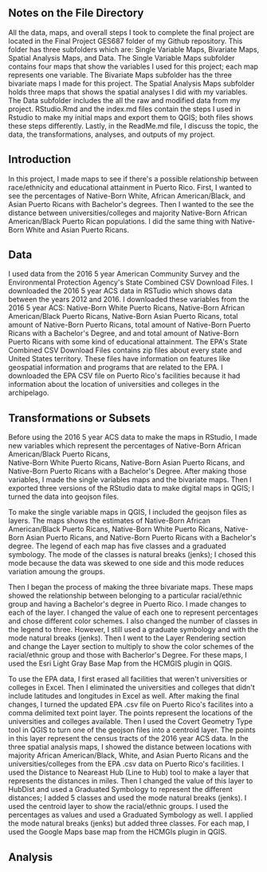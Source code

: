 ## Notes on the File Directory
All the data, maps, and overall steps I took to complete the final project are located in the Final Project GES687 folder of my Github repository.  This folder has three subfolders which are: Single Variable Maps, Bivariate Maps, Spatial Analysis Maps, and Data. The Single Variable Maps subfolder contains four maps that show the variables I used for this project; each map represents one variable. The Bivariate Maps subfolder has the three bivariate maps I made for this project. The Spatial Analysis Maps subfolder holds three maps that shows the spatial analyses I did with my variables. The Data subfolder includes the all the raw and modified data from my project.  RStudio.Rmd and the index.md files contain the steps I used in Rstudio to make my initial maps and export them to QGIS; both files shows these steps differently. Lastly, in the ReadMe.md file, I discuss the topic, the data, the transformations, analyses, and outputs of my project. 

## Introduction
In this project, I made maps to see if there's a possible relationship between race/ethnicity and educational attainment in Puerto Rico. First, I wanted to see the percentages of Native-Born White, African American/Black, and Asian Puerto Ricans with Bachelor's degrees. Then I wanted to the see the distance between universities/colleges and majority Native-Born African American/Black Puerto Rican populations.  I did the same thing with Native-Born White and Asian Puerto Ricans.

## Data
I used data from the 2016 5 year American Community Survey and the Environmental Protection Agency's State Combined CSV Download Files. I downloaded the 2016 5 year ACS data in RSTudio which shows data between the years 2012 and 2016. I downloaded these variables from the 2016 5 year ACS: Native-Born White Puerto Ricans, Native-Born African American/Black Puerto Ricans, Native-Born Asian Puerto Ricans, total amount of Native-Born Puerto Ricans, total amount of Native-Born Puerto Ricans with a Bachelor's Degree, and and total amount of Native-Born Puerto Ricans with some kind of educational attainment. The EPA's State Combined CSV Download Files contains zip files about every state and United States territory. These files have information on features like geospatial information and programs that are related to the EPA. I downloaded the EPA CSV file on Puerto Rico's facilities because it had information about the location of universities and colleges in the archipelago. 

## Transformations or Subsets
Before using the 2016 5 year ACS data to make the maps in RStudio, I made new variables which represent the percentages of Native-Born African American/Black Puerto Ricans,  
Native-Born White Puerto Ricans, Native-Born Asian Puerto Ricans, and Native-Born Puerto Ricans with a Bachelor's Degree. After making those variables, I made the single variables maps and the bivariate maps. Then I exported three versions of the RStudio data to make digital maps in QGIS; I turned the data into geojson files.  

To make the single variable maps in QGIS, I included the geojson files as layers. The maps shows the estimates of Native-Born African American/Black Puerto Ricans, Native-Born White Puerto Ricans, Native-Born Asian Puerto Ricans, and Native-Born Puerto Ricans with a Bachelor's degree. The legend of each map has five classes and a graduated symbology. The mode of the classes is natural breaks (jenks); I chosed this mode because the data was skewed to one side and this mode reduces variation amoung the groups.

Then I began the process of making the three bivariate maps. These maps showed the relationship between belonging to a particular racial/ethnic group and having a Bachelor's degree in Puerto Rico. I made changes to each of the layer. I changed the value of each one to represent percentages and chose different color schemes. I also changed the number of classes in the legend to three. However, I still used a graduate symbology and with the mode natural breaks (jenks). Then I went to the Layer Rendering section and change the Layer section to multiply to show the color schemes of the racial/ethnic group and those with Bacherlor's Degree. For these maps, I used the Esri Light Gray Base Map from the HCMGIS plugin in QGIS. 

To use the EPA data, I first erased all facilities that weren't universities or colleges in Excel. Then I eliminated the universities and colleges that didn't include latitudes and longitudes in Excel as well. After making the final changes, I turned the updated EPA .csv file on Puerto Rico's facilites into a comma delimited text point layer.  The points represent the locations of the universities and colleges available. Then I used the Covert Geometry Type tool in QGIS to turn one of the geojson files into a centroid layer. The points in this layer represent the census tracts of the 2016 year ACS data. In the three spatial analysis maps, I showed the distance between locations with majority African American/Black, White, and Asian Puerto Ricans and the universities/colleges from the EPA .csv data on Puerto Rico's facilities. I used the Distance to Neareast Hub (Line to Hub) tool to make a layer that represents the distances in miles. Then I changed the value of this layer to HubDist and used a Graduated Symbology to represent the different distances; I added 5 classes and used the mode natural breaks (jenks). I used the centroid layer to show the racial/ethnic groups. I used the percentages as values and used a Graduated Symbology as well. I applied the mode natural breaks (jenks) but added three classes. For each map, I used the Google Maps base map from the HCMGIs plugin in QGIS.

## Analysis
